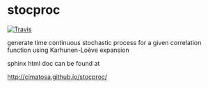 stocproc
========

[![Travis](http://img.shields.io/travis/cimatosa/jobmanager.svg?label=tests)](https://travis-ci.org/cimatosa/jobmanager)

generate time continuous stochastic process for a given correlation function using Karhunen-Loève expansion

sphinx html doc can be found at

http://cimatosa.github.io/stocproc/
